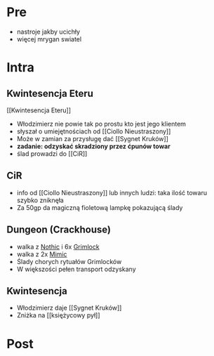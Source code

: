 # Pre
* nastroje jakby ucichły
* więcej mrygan swiatel
# Intra
## Kwintesencja Eteru
[[Kwintesencja Eteru]]
* Włodzimierz nie powie tak po prostu kto jest jego klientem
* słyszał o umiejętnościach od [[Ciollo Nieustraszony]]
* Może w zamian za przysługę dać [[Sygnet Kruków]] 
* **zadanie: odzyskać skradziony przez ćpunów towar**
* ślad prowadzi do [[CiR]]

## CiR
* info od [[Ciollo Nieustraszony]] lub innych ludzi: taka ilość towaru szybko zniknęła
* Za 50gp da magiczną fioletową lampkę pokazującą ślady

## Dungeon (Crackhouse)
* walka z  [Nothic](https://www.dndbeyond.com/monsters/17092-nothic) i 6x [Grimlock](https://www.dndbeyond.com/monsters/16914-grimlock)
* walka z 2x [Mimic](https://www.dndbeyond.com/monsters/16957-mimic)
* Ślady chorych rytuałów Grimlocków
* W większości pełen transport odzyskany

## Kwintesencja
* Włodzimierz daje [[Sygnet Kruków]]
* Zniżka na [[księżycowy pył]]
# Post